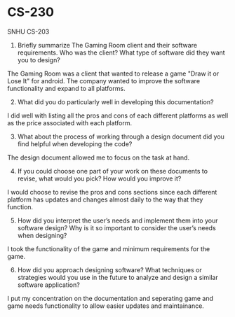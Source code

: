 # CS-230
SNHU CS-203

1. Briefly summarize The Gaming Room client and their software requirements. Who was the client? What type of software did they want you to design?

The Gaming Room was a client that wanted to release a game "Draw it or Lose It" for android. The company wanted to improve the software functionality and expand to all platforms.

2. What did you do particularly well in developing this documentation?

I did well with listing all the pros and cons of each different platforms as well as the price associated with each platform.

3. What about the process of working through a design document did you find helpful when developing the code?

The design document allowed me to focus on the task at hand.

4. If you could choose one part of your work on these documents to revise, what would you pick? How would you improve it?

I would choose to revise the pros and cons sections since each different platform has updates and changes almost daily to the way that they function.

5.  How did you interpret the user’s needs and implement them into your software design? Why is it so important to consider the user’s needs when designing?

I took the functionality of the game and minimum requirements for the game.

6. How did you approach designing software? What techniques or strategies would you use in the future to analyze and design a similar software application?

I put my concentration on the documentation and seperating game and game needs functionality to allow easier updates and maintainance.
